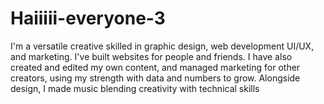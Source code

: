 # Haiiiii-everyone-3
I'm a versatile creative skilled in graphic design, web development UI/UX, and marketing. I've built websites for people and friends. I have also created and edited my own content, and managed marketing for other creators, using my strength with data and numbers to grow. Alongside design, I made music blending creativity with technical skills
